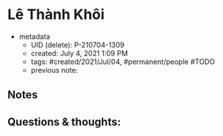 # Lê Thành Khôi

- metadata
	- UID (delete): P-210704-1309
	- created: July 4, 2021 1:09 PM
	- tags: #created/2021/Jul/04, #permanent/people #TODO 
	- previous note:

## Notes

## Questions & thoughts:

